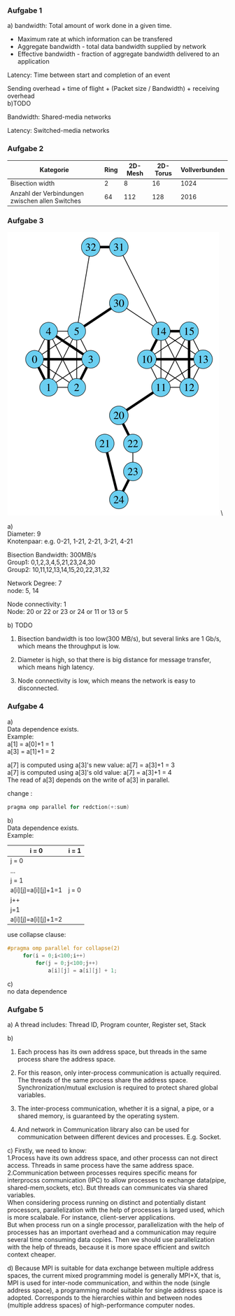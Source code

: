 ### Aufgabe 1
a)
bandwidth: Total amount of work done in a given time. 

* Maximum rate at which information can be transfered
* Aggregate bandwidth - total data bandwidth supplied by network
* Effective bandwidth - fraction of aggregate bandwidth delivered to an application

Latency: Time between start and completion of an event

Sending overhead + time of flight + (Packet size / Bandwidth) + receiving overhead \
b)TODO

Bandwidth: Shared-media networks

Latency: Switched-media networks

### Aufgabe 2

| Kategorie | Ring | 2D-Mesh | 2D-Torus | Vollverbunden |
| --- | --- | --- | --- | --- |
| Bisection width | 2 | 8 |  16| 1024 |
| Anzahl der Verbindungen zwischen allen Switches |64 | 112 | 128 | 2016 |

### Aufgabe 3
![](1.png) \

a) \
Diameter: 9 \
Knotenpaar: e.g. 0-21, 1-21, 2-21, 3-21, 4-21

Bisection Bandwidth: 300MB/s \
Group1: 0,1,2,3,4,5,21,23,24,30 \
Group2: 10,11,12,13,14,15,20,22,31,32 

Network Degree: 7 \
node: 5, 14

Node connectivity: 1 \
Node: 20 or 22 or 23 or 24 or 11 or 13 or 5

b) TODO 
1. Bisection bandwidth is too low(300 MB/s), but several links are 1 Gb/s, which means the throughput is low. 


2. Diameter is high, so that there is big distance for message transfer, which means high latency.
3. Node connectivity is low, which means the network is easy to disconnected.

### Aufgabe 4
a) \
Data dependence exists. \
Example: \
a[1] = a[0]+1 = 1 \
a[3] = a[1]+1 = 2 

a[7] is computed using a[3]'s new value: a[7] = a[3]+1 = 3 \
a[7] is computed using a[3]'s old value: a[7] = a[3]+1 = 4 \
The read of a[3] depends on the write of a[3] in parallel.

change :

```c
pragma omp parallel for redction(+:sum)
```

b) \
Data dependence exists. \
Example: 

| i = 0| i = 1|
|----|----|
|j = 0||
|...||
|j = 1||
|a[i][j]=a[i][j]+1=1|j = 0|
|j++||
|j=1|
|a[i][j]=a[i][j]+1=2||

use collapse clause:
```c
#pragma omp parallel for collapse(2)
     for(i = 0;i<100;i++)
         for(j = 0;j<100;j++)
             a[i][j] = a[i][j] + 1;
```

c) \
no data dependence


### Aufgabe 5
a) 
A thread includes: Thread ID, Program counter, Register set, Stack

b) 
1. Each process has its own address space, but threads in the same process share the address space.

2. For this reason, only inter-process communication is actually required. The threads of the same process share the address space. Synchronization/mutual exclusion is required to protect shared global variables.

3. The inter-process communication, whether it is a signal, a pipe, or a shared memory, is guaranteed by the operating system.

4. And network in Communication library also can be used for communication between different devices and processes.  E.g. Socket.

c) Firstly, we need to know:\
1.Process have its own address space, and other processs can not direct access. Threads in same process have the same address space.\
2.Communication between processes requires specific means for interprocss communication (IPC) to allow processes to exchange data(pipe, shared-mem,sockets, etc). But threads can communicates via shared variables.\
When considering process running on distinct and potentially distant processors, parallelization with the help of processes is larged used, which is more scalabale. For instance, client-server applications. \
But when process run on a single processor, parallelization with the help of processes has an important overhead and a communication may require several time consuming data copies. Then we should use parallelization with the help of threads, because it is more space efficient and switch context cheaper.

d) Because MPI is suitable for data exchange between multiple address spaces, the current mixed programming model is generally MPI+X, that is, MPI is used for inter-node communication, and within the node (single address space), a programming model suitable for single address space is adopted. Corresponds to the hierarchies within and between nodes (multiple address spaces) of high-performance computer nodes.